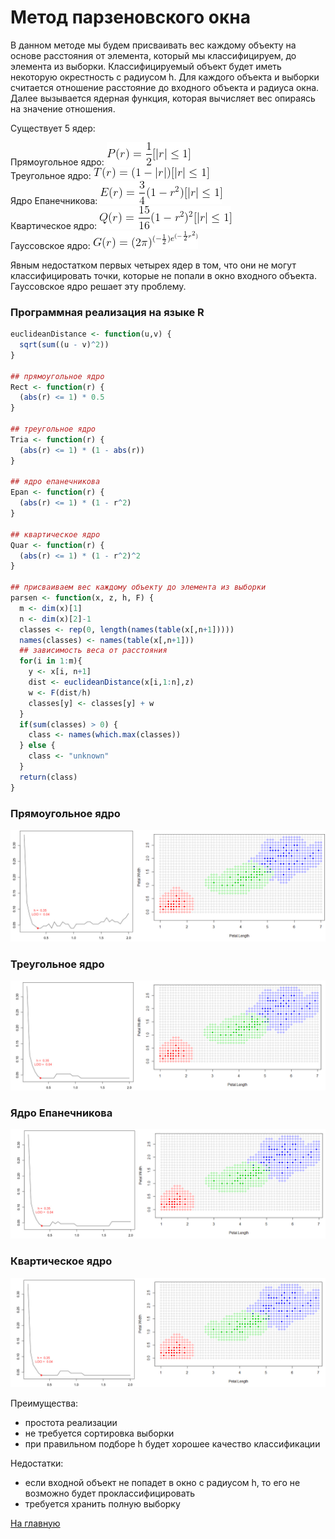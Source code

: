 # Метод парзеновского окна

В данном методе мы будем присваивать вес каждому объекту на основе расстояния от элемента, который мы классифицируем, до элемента из выборки. Классифицируемый объект будет иметь некоторую окрестность с радиусом h. Для каждого объекта и выборки считается отношение расстояние до входного объекта и радиуса окна. Далее вызывается ядерная функция, которая вычисляет вес опираясь на значение отношения.

Существует 5 ядер:

Прямоугольное ядро: ![pr_y](pr_y.gif)<br>
Треугольное ядро: ![tr_y](tr_y.gif)<br>
Ядро Епанечникова: ![ep_y](ep_y.gif)<br>
Квартическое ядро: ![kv_y](kv_y.gif)<br>
Гауссовское ядро: ![g_y](g_y.gif)<br>

Явным недостатком первых четырех ядер в том, что они не могут классифицировать точки, которые не попали в окно входного объекта. Гауссовское ядро решает эту проблему.

### Программная реализация на языке R

```R
euclideanDistance <- function(u,v) {
  sqrt(sum((u - v)^2))
}

## прямоугольное ядро
Rect <- function(r) {
  (abs(r) <= 1) * 0.5
}

## треугольное ядро
Tria <- function(r) {
  (abs(r) <= 1) * (1 - abs(r))
}

## ядро епанечникова
Epan <- function(r) {
  (abs(r) <= 1) * (1 - r^2)
}

## квартическое ядро
Quar <- function(r) {
  (abs(r) <= 1) * (1 - r^2)^2
}

## присваиваем вес каждому объекту до элемента из выборки
parsen <- function(x, z, h, F) {
  m <- dim(x)[1]
  n <- dim(x)[2]-1
  classes <- rep(0, length(names(table(x[,n+1]))))
  names(classes) <- names(table(x[,n+1]))
  ## зависимость веса от расстояния
  for(i in 1:m){
    y <- x[i, n+1]
    dist <- euclideanDistance(x[i,1:n],z)
    w <- F(dist/h)
    classes[y] <- classes[y] + w
  }
  if(sum(classes) > 0) {
    class <- names(which.max(classes))
  } else {
    class <- "unknown"
  }
  return(class)
}
```

### Прямоугольное ядро

<img src="pr_y_kk_loo.jpg">

### Треугольное ядро

<img src="tr_y_kk_loo.jpg">

### Ядро Епанечникова

<img src="ep_y_kk_loo.jpg">

### Квартическое ядро

<img src="kv_y_kk_loo.jpg">


Преимущества:
<ul>
<li>простота реализации</li>
<li>не требуется сортировка выборки</li>
<li>при правильном подборе h будет хорошее качество классификации</li>
</ul>

Недостатки:
<ul>
<li>если входной объект не попадет в окно с радиусом h, то его не возможно будет проклассифицировать</li>
<li>требуется хранить полную выборку</li>
</ul>

<a href="https://github.com/davilexx/ml1">На главную</a>
